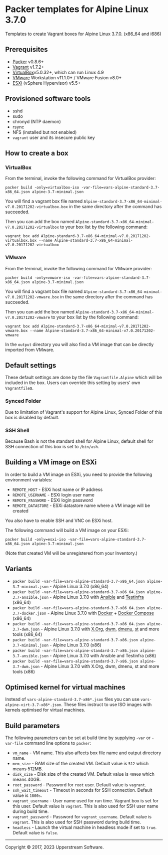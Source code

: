 # Packer templates for Alpine Linux 3.7.0

Templates to create Vagrant boxes for Alpine Linux 3.7.0. (x86_64 and i686)

## Prerequisites

* [Packer][] v0.8.6+
* [Vagrant][] v1.7.2+
* [VirtualBox][]v5.0.32+, which can run Linux 4.9
* [VMware][] Workstation v11.1.0+ / VMware Fusion v8.0+
* [ESXi][] (vSphere Hypervisor) v5.5+

[ESXi]: http://www.vmware.com/products/vsphere-hypervisor
        "Free VMware vSphere Hypervisor, Free Virtualization (ESXi)"
[Packer]: https://www.packer.io/ "Packer by HashiCorp"
[Vagrant]: https://www.vagrantup.com/ "Vagrant"
[VirtualBox]: https://www.virtualbox.org/ "Oracle VM VirtualBox"
[VMware]: http://www.vmware.com/ "VMware Virtualization for Desktop &amp; Server, Application, Public &amp; Hybrid Clouds"

## Provisioned software tools

* sshd
* sudo
* chronyd (NTP daemon)
* rsync
* NFS (installed but not enabled)
* `vagrant` user and its insecure public key

## How to create a box

### VirtualBox

From the terminal, invoke the following command for VirtualBox provider:

    packer build -only=virtualbox-iso -var-file=vars-alpine-standard-3.7-x86_64.json alpine-3.7-minimal.json

You will find a vagrant box file named `Alpine-standard-3.7-x86_64-minimal-v7.0.20171202-virtualbox.box`
in the same directory after the command has succeeded.

Then you can add the box named `Alpine-standard-3.7-x86_64-minimal-v7.0.20171202-virtualbox` to your box list
by the following command:

    vagrant box add Alpine-standard-3.7-x86_64-minimal-v7.0.20171202-virtualbox.box --name Alpine-standard-3.7-x86_64-minimal-v7.0.20171202-virtualbox

### VMware

From the terminal, invoke the following command for VMware provider:

    packer build -only=vmware-iso -var-file=vars-alpine-standard-3.7-x86_64.json alpine-3.7-minimal.json

You will find a vagrant box file named `Alpine-standard-3.7-x86_64-minimal-v7.0.20171202-vmware.box`
in the same directory after the command has succeeded.

Then you can add the box named `Alpine-standard-3.7-x86_64-minimal-v7.0.20171202-vmware` to your box list
by the following command:

    vagrant box add Alpine-standard-3.7-x86_64-minimal-v7.0.20171202-vmware.box --name Alpine-standard-3.7-x86_64-minimal-v7.0.20171202-vmware

In the `output` directory you will also find a VM image that can be directly imported from VMware.

## Default settings

These default settings are done by the file `Vagrantfile.Alpine` which will be included in the box.
Users can override this setting by users' own `Vagrantfile`s.

### Synced Folder

Due to limitation of Vagrant's support for Alpine Linux, Synced Folder of this box is disabled by default.

### SSH Shell

Because Bash is not the standard shell for Alpine Linux, default shell for SSH connection of this box
is set to `/bin/ash`.

## Building a VM image on ESXi

In order to build a VM image on ESXi, you need to provide the following environment variables:

* `REMOTE_HOST` - ESXi host name or IP address
* `REMOTE_USERNAME` - ESXi login user name
* `REMOTE_PASSWORD` - ESXi login password
* `REMOTE_DATASTORE` - ESXi datastore name where a VM image will be created

You also have to enable SSH and VNC on ESXi host.

The following command will build a VM image on your ESXi:

    packer build -only=esxi-iso -var-file=vars-alpine-standard-3.7-x86_64.json alpine-3.7-minimal.json

(Note that created VM will be unregistered from your Inventory.)

## Variants

* `packer build -var-file=vars-alpine-standard-3.7-x86_64.json alpine-3.7-minimal.json` - Alpine Linux 3.7.0 (x86_64)
* `packer build -var-file=vars-alpine-standard-3.7-x86_64.json alpine-3.7-ansible.json` - Alpine Linux 3.7.0 with [Ansible] and [Testinfra] (x86_64)
* `packer build -var-file=vars-alpine-standard-3.7-x86_64.json alpine-3.7-docker.json` - Alpine Linux 3.7.0 with [Docker] + [Docker Compose] (x86_64)
* `packer build -var-file=vars-alpine-standard-3.7-x86_64.json alpine-3.7-dwm.json` - Alpine Linux 3.7.0 with [X.Org], [dwm], [dmenu], [st] and more tools (x86_64)
* `packer build -var-file=vars-alpine-standard-3.7-x86.json alpine-3.7-minimal.json` - Alpine Linux 3.7.0 (x86)
* `packer build -var-file=vars-alpine-standard-3.7-x86.json alpine-3.7-ansible.json` - Alpine Linux 3.7.0 with Ansible and Testinfra (x86)
* `packer build -var-file=vars-alpine-standard-3.7-x86.json alpine-3.7-dwm.json` - Alpine Linux 3.7.0 with X.Org, dwm, dmenu, st and more tools (x86)

[Ansible]: https://www.ansible.com/ "Ansible is Simple IT Automation"
[dmenu]: http://tools.suckless.org/dmenu/ "dmenu | suckless.org tools"
[Docker]: https://www.docker.com/ "Docker - Build, Ship and Run Any App, Anywhere"
[Docker Compose]: https://docs.docker.com/compose/ "Docker Compose - Docker Documentation"
[dwm]: http://dwm.suckless.org/ "suckless.org dwm - dynamic window manager"
[st]: http://st.suckless.org/ "suckless.org st - simple terminal"
[Testinfra]: https://testinfra.readthedocs.io/en/latest/ "Testinfra test your infrastructure &mdash; testinfra 1.9.1 documentation"
[X.Org]: https://www.x.org/wiki/ "X.Org"

## Optimised kernel for virtual machines

Instead of `vars-alpine-standard-3.7-x86*.json` files you can use `vars-alpine-virt-3.7-x86*.json`.
These files instruct to use ISO images with kernels optimised for virtual machines.

## Build parameters

The following parameters can be set at build time by supplying `-var` or `-var-file` command line options to `packer`:

* `vm_name` - VM name.  This also affects box file name and output directory name.
* `mem_size` - RAM size of the created VM.  Default value is `512` which means 512MB.
* `disk_size` - Disk size of the created VM.  Default value is `40960` which means 40GB.
* `root_password` - Password for `root` user.  Default value is `vagrant`.
* `ssh_wait_timeout` - Timeout in seconds for SSH connection.  Default value is `1800s`.
* `vagrant_username` - User name used for run time.  Vagrant box is set for this user.  Default value is `vagrant`.
  This is also used for SSH user name during build time.
* `vagrant_password` - Password for `vagrant_username`.  Default value is `vagrant`.
  This is also used for SSH password during build time.
* `headless` - Launch the virtual machine in headless mode if set to `true`.  Default value is `false`.

- - -

Copyright &copy; 2017, 2023 Upperstream Software.
